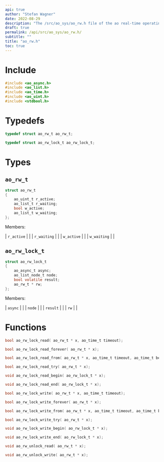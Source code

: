 ```yaml
---
api: true
author: "Stefan Wagner"
date: 2022-08-29
description: "The /src/ao_sys/ao_rw.h file of the ao real-time operating system."
draft: true
permalink: /api/src/ao_sys/ao_rw.h/
subtitle: ""
title: "ao_rw.h"
toc: true
---
```


# Include

```c
#include <ao_async.h>
#include <ao_list.h>
#include <ao_time.h>
#include <ao_uint.h>
#include <stdbool.h>
```

# Typedefs

```c
typedef struct ao_rw_t ao_rw_t;
```

```c
typedef struct ao_rw_lock_t ao_rw_lock_t;
```

# Types

## `ao_rw_t`

```c
struct ao_rw_t
{
    ao_uint_t r_active;
    ao_list_t r_waiting;
    bool w_active;
    ao_list_t w_waiting;
};
```

Members:

| `r_active` | |
| `r_waiting` | |
| `w_active` | |
| `w_waiting` | |

## `ao_rw_lock_t`

```c
struct ao_rw_lock_t
{
    ao_async_t async;
    ao_list_node_t node;
    bool volatile result;
    ao_rw_t * rw;
};
```

Members:

| `async` | |
| `node` | |
| `result` | |
| `rw` | |

# Functions

```c
bool ao_rw_lock_read( ao_rw_t * x, ao_time_t timeout);
```

```c
bool ao_rw_lock_read_forever( ao_rw_t * x);
```

```c
bool ao_rw_lock_read_from( ao_rw_t * x, ao_time_t timeout, ao_time_t beginning);
```

```c
bool ao_rw_lock_read_try( ao_rw_t * x);
```

```c
void ao_rw_lock_read_begin( ao_rw_lock_t * x);
```

```c
void ao_rw_lock_read_end( ao_rw_lock_t * x);
```

```c
bool ao_rw_lock_write( ao_rw_t * x, ao_time_t timeout);
```

```c
bool ao_rw_lock_write_forever( ao_rw_t * x);
```

```c
bool ao_rw_lock_write_from( ao_rw_t * x, ao_time_t timeout, ao_time_t beginning);
```

```c
bool ao_rw_lock_write_try( ao_rw_t * x);
```

```c
void ao_rw_lock_write_begin( ao_rw_lock_t * x);
```

```c
void ao_rw_lock_write_end( ao_rw_lock_t * x);
```

```c
void ao_rw_unlock_read( ao_rw_t * x);
```

```c
void ao_rw_unlock_write( ao_rw_t * x);
```

